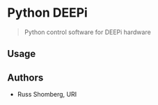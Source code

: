 # Python DEEPi
> Python control software for DEEPi hardware

## Usage ##


## Authors ##

  * Russ Shomberg, URI
